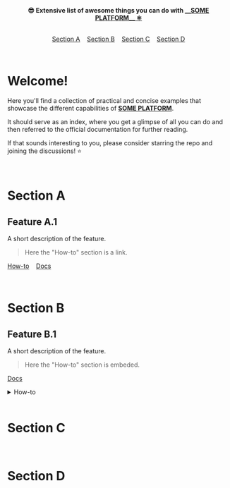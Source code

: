 <div align="center">
	<b>😎 Extensive list of awesome things you can do with <a href="https://awesomeplatform.io">__SOME PLATFORM__ ⚛️</a></b>
</div>

<br />

<p align="center">
	<a href="#section-a">Section A</a>&nbsp;&nbsp;&nbsp;
	<a href="#section-b">Section B</a>&nbsp;&nbsp;&nbsp;
	<a href="#section-c">Section C</a>&nbsp;&nbsp;&nbsp;
	<a href="#section-d">Section D</a>
</p>

<br />

# Welcome!

Here you'll find a collection of practical and concise examples that showcase the different capabilities of [__SOME PLATFORM__](https://awesomeplatform.io).

It should serve as an index, where you get a glimpse of all you can do and then referred to the official documentation for further reading.

If that sounds interesting to you, please consider starring the repo and joining the discussions! ⭐️

<br />

# Section A

## Feature A.1
A short description of the feature.

> Here the "How-to" section is a link.

<p>
	<a href="">How-to</a>&nbsp;&nbsp;&nbsp;
	<a href="">Docs</a>
</p>

<br />

# Section B

## Feature B.1
A short description of the feature.

> Here the "How-to" section is embeded.

<p>
	<a href="">Docs</a>
</p>

<details>
  <summary>How-to</summary>

  ### Markdown is fine here
  And code too.

  ```ts
  export async function loader({ params }: LoaderArgs) {
    const { content, format } = await getImage(params.path);
    return new Response(content, {
      status: 200,
      headers: {
        "Content-Type": `image/${format}`,
      },
    });
  }
  ```
</details>

<br />

# Section C

<br />

# Section D
